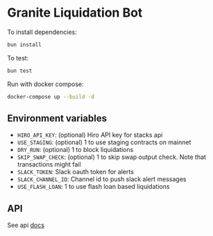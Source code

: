 # Granite Liquidation Bot

To install dependencies:

```bash
bun install
```

To test:

```bash
bun test
```

Run with docker compose:

```bash
docker-compose up --build -d
```


## Environment variables

- `HIRO_API_KEY`: (optional) Hiro API key for stacks api
- `USE_STAGING`: (optional) 1 to use staging contracts on mainnet
- `DRY_RUN`: (optional) 1 to block liquidations
- `SKIP_SWAP_CHECK`: (optional) 1 to skip swap output check. Note that transactions might fail
- `SLACK_TOKEN`: Slack oauth token for alerts
- `SLACK_CHANNEL_ID`: Channel id to push slack alert messages
- `USE_FLASH_LOAN`: 1 to use flash loan based liquidations

## API

See api [docs](src/api/API.md)